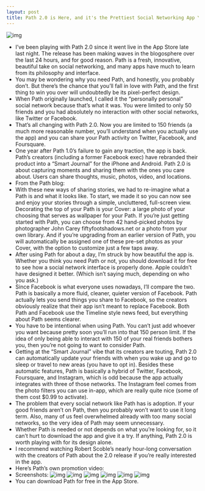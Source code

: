 ```yaml
---
layout: post
title: Path 2.0 is Here, and it's the Prettiest Social Networking App You've Ever Seen
---
```

![img](http://media.idownloadblog.com/wp-content/uploads/2011/11/IMG_0266-e1322724175143.jpeg)
* I’ve been playing with Path 2.0 since it went live in the App Store late last night. The release has been making waves in the blogosphere over the last 24 hours, and for good reason. Path is a fresh, innovative, beautiful take on social networking, and many apps have much to learn from its philosophy and interface.
* You may be wondering why you need Path, and honestly, you probably don’t. But there’s the chance that you’ll fall in love with Path, and the first thing to win you over will undoubtedly be its pixel-perfect design.
* When Path originally launched, I called it the “personally personal” social network because that’s what it was. You were limited to only 50 friends and you had absolutely no interaction with other social networks, like Twitter or Facebook.
* That’s all changing with Path 2.0. Now you are limited to 150 friends (a much more reasonable number, you’ll understand when you actually use the app) and you can share your Path activity on Twitter, Facebook, and Foursquare.
* One year after Path 1.0’s failure to gain any traction, the app is back. Path’s creators (including a former Facebook exec) have rebranded their product into a “Smart Journal” for the iPhone and Android. Path 2.0 is about capturing moments and sharing them with the ones you care about. Users can share thoughts, music, photos, video, and locations.
* From the Path blog:
* With these new ways of sharing stories, we had to re-imagine what a Path is and what it looks like. To start, we made it so you can now see and enjoy your stories through a simple, uncluttered, full-screen view. Decorating the top of your Path is your Cover: a large photo of your choosing that serves as wallpaper for your Path. If you’re just getting started with Path, you can choose from 42 hand-picked photos by photographer John Carey fiftyfootshadows.net or a photo from your own library. And if you’re upgrading from an earlier version of Path, you will automatically be assigned one of these pre-set photos as your Cover, with the option to customize just a few taps away.
* After using Path for about a day, I’m struck by how beautiful the app is. Whether you think you need Path or not, you should download it for free to see how a social network interface is properly done. Apple couldn’t have designed it better. (Which isn’t saying much, depending on who you ask.)
* Since Facebook is what everyone uses nowadays, I’ll compare the two. Path is basically a more fluid, cleaner, quieter version of Facebook. Path actually lets you send things you share to Facebook, so the creators obviously realize that their app isn’t meant to replace Facebook. Both Path and Facebook use the Timeline style news feed, but everything about Path seems clearer.
* You have to be intentional when using Path. You can’t just add whoever you want because pretty soon you’ll run into that 150 person limit. If the idea of only being able to interact with 150 of your real friends bothers you, then you’re not going to want to consider Path.
* Getting at the “Smart Journal” vibe that its creators are touting, Path 2.0 can automatically update your friends with when you wake up and go to sleep or travel to new areas (you have to opt in). Besides these automatic features, Path is basically a hybrid of Twitter, Facebook, Foursquare, and Instagram, which is odd because the app actually integrates with three of those networks. The Instagram feel comes from the photo filters you can use in-app, which are really quite nice (some of them cost $0.99 to activate).
* The problem that every social network like Path has is adoption. If your good friends aren’t on Path, then you probably won’t want to use it long term. Also, many of us feel overwhelmed already with too many social networks, so the very idea of Path may seem unnecessary.
* Whether Path is needed or not depends on what you’re looking for, so it can’t hurt to download the app and give it a try. If anything, Path 2.0 is worth playing with for its design alone.
* I recommend watching Robert Scoble’s nearly hour-long conversation with the creators of Path about the 2.0 release if you’re really interested in the app.
* Here’s Path’s own promotion video:
* Screenshots:
![img](http://media.idownloadblog.com/wp-content/uploads/2011/11/IMG_0258-e1322724223321.jpeg)
![img](http://media.idownloadblog.com/wp-content/uploads/2011/11/IMG_0265-e1322724259994.jpeg)
![img](http://media.idownloadblog.com/wp-content/uploads/2011/11/IMG_0264-e1322724300249.jpeg)
![img](http://media.idownloadblog.com/wp-content/uploads/2011/11/IMG_0267-e1322724331698.jpeg)
![img](http://media.idownloadblog.com/wp-content/uploads/2011/11/IMG_0269-e1322724361904.jpeg)
![img](http://media.idownloadblog.com/wp-content/uploads/2011/11/IMG_0268-e1322724385270.jpeg)
* You can download Path for free in the App Store.

